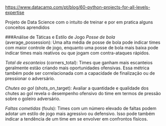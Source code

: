 https://www.datacamp.com/pt/blog/60-python-projects-for-all-levels-expertise

Projeto de Data Science com o intuito de treinar e por em pratica alguns conceitos aprendidos

###Análise de Táticas e Estilo de Jogo
  *Posse de bola* (average_possession): Uma alta média de posse de bola pode indicar times com maior controle de jogo, enquanto uma posse de bola mais baixa pode indicar times mais reativos ou que jogam com contra-ataques rápidos.

  *Total de escanteios* (corners_total): Times que ganham mais escanteios geralmente estão criando mais oportunidades ofensivas. Essa métrica também pode ser correlacionada com a capacidade de finalização ou de pressionar o adversário.

  *Chutes ao gol* (shots_on_target): Avaliar a quantidade e qualidade dos chutes ao gol revela o desempenho ofensivo do time em termos de pressão sobre o goleiro adversário.

  *Faltas cometidas* (fouls): Times com um número elevado de faltas podem adotar um estilo de jogo mais agressivo ou defensivo. Isso pode também indicar a tendência de um time em se envolver em confrontos físicos.
